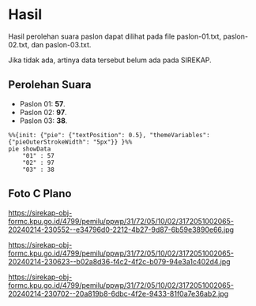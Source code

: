 # Hasil

Hasil perolehan suara paslon dapat dilihat pada file paslon-01.txt, paslon-02.txt, dan paslon-03.txt.

Jika tidak ada, artinya data tersebut belum ada pada SIREKAP.

## Perolehan Suara

 * Paslon 01: **57**.
 * Paslon 02: **97**.
 * Paslon 03: **38**.

```mermaid
%%{init: {"pie": {"textPosition": 0.5}, "themeVariables": {"pieOuterStrokeWidth": "5px"}} }%%
pie showData
    "01" : 57
    "02" : 97
    "03" : 38
```
## Foto C Plano

https://sirekap-obj-formc.kpu.go.id/4799/pemilu/ppwp/31/72/05/10/02/3172051002065-20240214-230552--e34796d0-2212-4b27-9d87-6b59e3890e66.jpg

https://sirekap-obj-formc.kpu.go.id/4799/pemilu/ppwp/31/72/05/10/02/3172051002065-20240214-230623--b02a8d36-f4c2-4f2c-b079-94e3a1c402d4.jpg

https://sirekap-obj-formc.kpu.go.id/4799/pemilu/ppwp/31/72/05/10/02/3172051002065-20240214-230702--20a819b8-6dbc-4f2e-9433-81f0a7e36ab2.jpg
